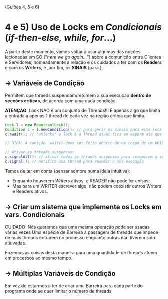 (Guiões 4, 5 e 6)

# 4 e 5) Uso de Locks em _Condicionais_ (_if-then-else, while, for_...)

A partir deste momento, vamos voltar a usar algumas das noções lecionadas em SO ("_here we go again..._") sobre a comunição entre Clientes e Servidores, nomeadamente a relação e os cuidados a ter com os __Readers__ e com os __Writers__, e ,por fim, os __SINAIS__ (para ).

## -> Variáveis de Condição

Permitem que thraeds suspendam/retomem a sua execução __dentro de secções críticas__, de acordo com uma dada condição.

__ATENÇÃO__: Lock NÃO é um conjunto de Threads!!! É apenas algo que limita a entrada a apenas 1 thread de cada vez na região crítica que limita.

```java
Lock l = new ReentrantLock();
Condition c = l.newCondition(); // para gerir os sinais para este lock
c.await(); // "unlocks" o lock & a Thread atual fica em espera até que seja notificada para retomar execução

// DICA: A conição .wait() deve ser feita dentro de um corpo de um WHILE

// Ativar as threads suspensas:
c.signalAll(); // ativar todas as thraeds suspensas para resumirem a sua execução
c.signal(); // notifica uma thread para resumir a sua execução
```

Temos de ter em conta (pensar sempre numa ideia intuitiva):
- Enquanto houverem _Writers_ ativos, o READER não pode ler coisas;
- Mas para um WRITER escrever algo, não podem coexistir outros Writers e Readers ativos.


## -> Criar um sistema que implemente os Locks em vars. Condicionais

CUIDADO: Nós queremos que uma mesma operação pode ser usadas várias vezes
Uma espécie de Barreira à passagem de threads que impede de mais threads entrarem no processo enquanto outras não tiverem sido atiuvadas.

Fazemos as coisas desta maneira para uma quantidade de threads atuem em processos ao mesmo tempo.


## -> Múltiplas Variáveis de Condição

Em vez de estarmos a ter de criar uma Barreira para cada parte do programa onde se quer limitar o número de threads 
